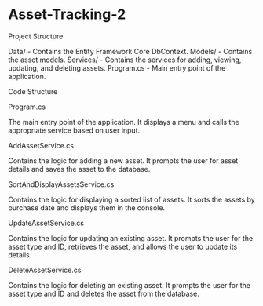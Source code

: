 # Asset-Tracking-2

Project Structure

Data/ - Contains the Entity Framework Core DbContext.
Models/ - Contains the asset models.
Services/ - Contains the services for adding, viewing, updating, and deleting assets.
Program.cs - Main entry point of the application.


Code Structure

Program.cs

The main entry point of the application. It displays a menu and calls the appropriate service based on user input.

AddAssetService.cs

Contains the logic for adding a new asset. It prompts the user for asset details and saves the asset to the database.

SortAndDisplayAssetsService.cs

Contains the logic for displaying a sorted list of assets. It sorts the assets by purchase date and displays them in the console.

UpdateAssetService.cs

Contains the logic for updating an existing asset. It prompts the user for the asset type and ID, retrieves the asset, and allows the user to update its details.

DeleteAssetService.cs

Contains the logic for deleting an existing asset. It prompts the user for the asset type and ID and deletes the asset from the database.
